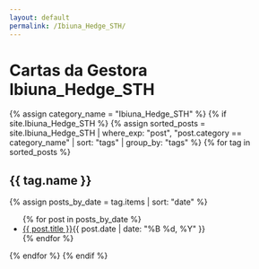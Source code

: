 ```yaml
---
layout: default
permalink: /Ibiuna_Hedge_STH/
---
```


<h1>Cartas da Gestora Ibiuna_Hedge_STH</h1>
{% assign category_name = "Ibiuna_Hedge_STH" %}
{% if site.Ibiuna_Hedge_STH %}
{% assign sorted_posts = site.Ibiuna_Hedge_STH | where_exp: "post", "post.category == category_name" | sort: "tags" | group_by: "tags" %}
{% for tag in sorted_posts %}
<h2>{{ tag.name }}</h2>
{% assign posts_by_date = tag.items | sort: "date" %}
<ul>
{% for post in posts_by_date %}
<li><a href="{{ post.url | relative_url }}">{{ post.title }}</a><span>{{ post.date | date: "%B %d, %Y" }}</span></li>
{% endfor %}
</ul>
{% endfor %}
{% endif %}
